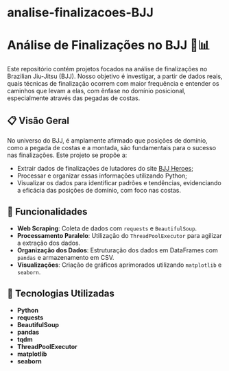 # analise-finalizacoes-BJJ

# Análise de Finalizações no BJJ 🥋📊

Este repositório contém projetos focados na análise de finalizações no Brazilian Jiu-Jitsu (BJJ). Nosso objetivo é investigar, a partir de dados reais, quais técnicas de finalização ocorrem com maior frequência e entender os caminhos que levam a elas, com ênfase no domínio posicional, especialmente através das pegadas de costas.

## 📋 Visão Geral

No universo do BJJ, é amplamente afirmado que posições de domínio, como a pegada de costas e a montada, são fundamentais para o sucesso nas finalizações. Este projeto se propõe a:
- Extrair dados de finalizações de lutadores do site [BJJ Heroes](https://www.bjjheroes.com);
- Processar e organizar essas informações utilizando Python;
- Visualizar os dados para identificar padrões e tendências, evidenciando a eficácia das posições de domínio, com foco nas costas.

## 🚀 Funcionalidades

- **Web Scraping**: Coleta de dados com `requests` e `BeautifulSoup`.
- **Processamento Paralelo**: Utilização do `ThreadPoolExecutor` para agilizar a extração dos dados.
- **Organização dos Dados**: Estruturação dos dados em DataFrames com `pandas` e armazenamento em CSV.
- **Visualizações**: Criação de gráficos aprimorados utilizando `matplotlib` e `seaborn`.

## 🔧 Tecnologias Utilizadas

- **Python**
- **requests**
- **BeautifulSoup**
- **pandas**
- **tqdm**
- **ThreadPoolExecutor**
- **matplotlib**
- **seaborn**

